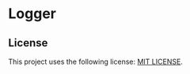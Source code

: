 # Logger

## License
This project uses the following license: [MIT LICENSE](https://github.com/devtomos/aeri/blob/main/LICENSE.md).